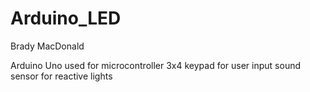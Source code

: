 # Arduino_LED
Brady MacDonald

Arduino Uno used for microcontroller
3x4 keypad for user input
sound sensor for reactive lights
